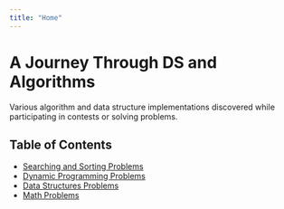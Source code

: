 ```yaml
---
title: "Home"
---
```


# A Journey Through DS and Algorithms
Various algorithm and data structure implementations discovered while participating in contests or solving problems.

## Table of Contents

- [Searching and Sorting Problems](searching-and-sorting/)
- [Dynamic Programming Problems](Dynamic-Programming-Problems/)
- [Data Structures Problems](data-structures/)
- [Math Problems](math/)